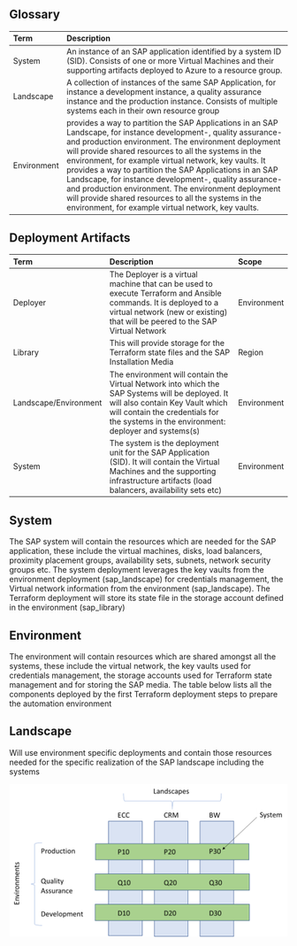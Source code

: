 ## Glossary

|Term|Description|
| :- | :- |
|System|An instance of an SAP application identified by a system ID (SID). Consists of one or more Virtual Machines and their supporting artifacts deployed to Azure to a resource group.|
|Landscape|A collection of instances of the same SAP Application, for instance a development instance, a quality assurance instance and the production instance. Consists of multiple systems each in their own resource group|
|Environment|provides a way to partition the SAP Applications in an SAP Landscape, for instance development-, quality assurance- and production environment. The environment deployment will provide shared resources to all the systems in the environment, for example virtual network, key vaults. It provides a way to partition the SAP Applications in an SAP Landscape, for instance development-, quality assurance- and production environment. The environment deployment will provide shared resources to all the systems in the environment, for example virtual network, key vaults.

## Deployment Artifacts

|Term|Description|Scope|
| :- | :- | :- |
|Deployer|The Deployer is a virtual machine that can be used to execute Terraform and Ansible commands. It is deployed to a virtual network (new or existing) that will be peered to the SAP Virtual Network|Environment|
|Library|This will provide storage for the Terraform state files and the SAP Installation Media|Region|
|Landscape/Environment| The environment will contain the Virtual Network into which the SAP Systems will be deployed. It will also contain Key Vault which will contain the credentials for the systems in the environment: deployer and systems(s) |Environment|
|System|The system is the deployment unit for the SAP Application (SID). It will contain the Virtual Machines and the supporting infrastructure artifacts (load balancers, availability sets etc)|Environment|

## System

The SAP system will contain the resources which are needed for the SAP application, these include the virtual machines, disks, load balancers, proximity placement groups, availability sets, subnets, network security groups etc. The system deployment leverages the key vaults from the environment deployment (sap_landscape) for credentials management, the Virtual network information from the environment (sap_landscape). The Terraform deployment will store its state file in the storage account defined in the environment (sap_library)

## Environment

The environment will contain resources which are shared amongst all the systems, these include the virtual network, the key vaults used for credentials management, the storage accounts used for Terraform state management and for storing the SAP media. The table below lists all the components deployed by the first Terraform deployment steps to prepare the automation environment

## Landscape

Will use environment specific deployments and contain those resources needed for the specific realization of the SAP landscape including the systems 

![](../SAP_Automation_on_Azure/assets/images/SAP_estate.png)
